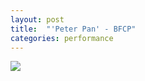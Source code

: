 ```yaml
---
layout: post
title:  "'Peter Pan' - BFCP"
categories: performance
---
```

<img src="{{ site.baseurl }}/images/performances/peterpan/hook.png">

